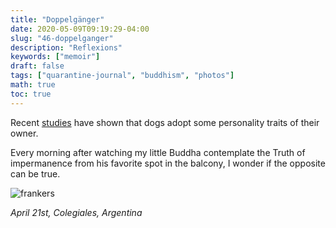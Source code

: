 ```yaml
---
title: "Doppelgänger"
date: 2020-05-09T09:19:29-04:00
slug: "46-doppelganger"
description: "Reflexions"
keywords: ["memoir"]
draft: false
tags: ["quarantine-journal", "buddhism", "photos"]
math: true
toc: true
---
```


Recent <a href= https://www.discovermagazine.com/planet-earth/dogs-and-their-owners-share-similar-personality-traits>studies</a> have shown that dogs adopt some personality traits of their owner.

Every morning after watching my little Buddha contemplate the Truth of impermanence from his favorite spot in the balcony, I wonder if the opposite can be true.

![frankers](/addhana/46-doppelganger.jpg)

<cite>April 21st, Colegiales, Argentina
